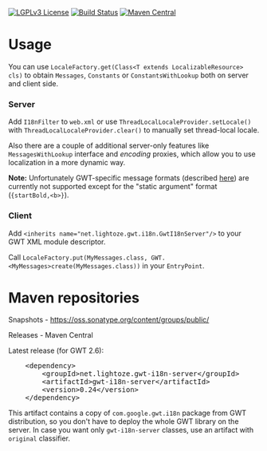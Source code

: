 [![LGPLv3 License](http://img.shields.io/badge/license-LGPLv3-blue.svg)](https://www.gnu.org/licenses/lgpl.html)
[![Build Status](https://travis-ci.org/lightoze/gwt-i18n-server.svg)](https://travis-ci.org/lightoze/gwt-i18n-server)
[![Maven Central](https://maven-badges.herokuapp.com/maven-central/net.lightoze.gwt-i18n-server/gwt-i18n-server/badge.svg)](https://maven-badges.herokuapp.com/maven-central/net.lightoze.gwt-i18n-server/gwt-i18n-server/)

# Usage
You can use `LocaleFactory.get(Class<T extends LocalizableResource> cls)` to obtain `Messages`, `Constants` or `ConstantsWithLookup` both on server and client side.

### Server
Add `I18nFilter` to `web.xml` or use `ThreadLocalLocaleProvider.setLocale()` with `ThreadLocalLocaleProvider.clear()` to manually set thread-local locale.

Also there are a couple of additional server-only features like `MessagesWithLookup` interface and *encoding* proxies, which allow you to use localization in a more dynamic way.

__Note:__ Unfortunately GWT-specific message formats (described [here](http://www.gwtproject.org/doc/latest/DevGuideI18nMessages.html#GwtFormats)) are currently not supported except for the "static argument" format (`{startBold,<b>}`).

### Client
Add `<inherits name="net.lightoze.gwt.i18n.GwtI18nServer"/>` to your GWT XML module descriptor.

Call `LocaleFactory.put(MyMessages.class, GWT.<MyMessages>create(MyMessages.class))` in your `EntryPoint`.

# Maven repositories
Snapshots - <https://oss.sonatype.org/content/groups/public/>

Releases - Maven Central

Latest release (for GWT 2.6):
<pre>
    &lt;dependency&gt;
        &lt;groupId&gt;net.lightoze.gwt-i18n-server&lt;/groupId&gt;
        &lt;artifactId&gt;gwt-i18n-server&lt;/artifactId&gt;
        &lt;version&gt;0.24&lt;/version&gt;
    &lt;/dependency&gt;
</pre>

This artifact contains a copy of `com.google.gwt.i18n` package from GWT distribution, so you don't have to deploy the whole GWT library on the server.
In case you want only `gwt-i18n-server` classes, use an artifact with `original` classifier.
